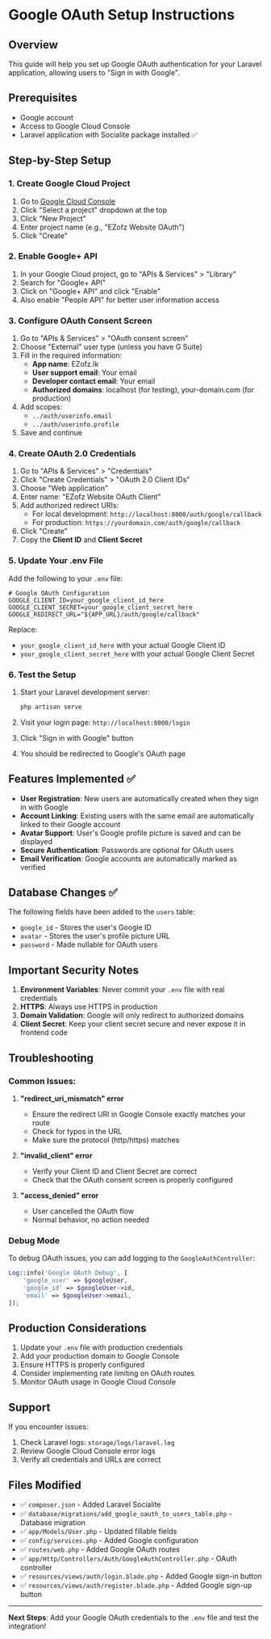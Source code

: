 # Google OAuth Setup Instructions

## Overview
This guide will help you set up Google OAuth authentication for your Laravel application, allowing users to "Sign in with Google".

## Prerequisites
- Google account
- Access to Google Cloud Console
- Laravel application with Socialite package installed ✅

## Step-by-Step Setup

### 1. Create Google Cloud Project

1. Go to [Google Cloud Console](https://console.cloud.google.com/)
2. Click "Select a project" dropdown at the top
3. Click "New Project"
4. Enter project name (e.g., "EZofz Website OAuth")
5. Click "Create"

### 2. Enable Google+ API

1. In your Google Cloud project, go to "APIs & Services" > "Library"
2. Search for "Google+ API"
3. Click on "Google+ API" and click "Enable"
4. Also enable "People API" for better user information access

### 3. Configure OAuth Consent Screen

1. Go to "APIs & Services" > "OAuth consent screen"
2. Choose "External" user type (unless you have G Suite)
3. Fill in the required information:
   - **App name**: EZofz.lk
   - **User support email**: Your email
   - **Developer contact email**: Your email
   - **Authorized domains**: localhost (for testing), your-domain.com (for production)
4. Add scopes:
   - `../auth/userinfo.email`
   - `../auth/userinfo.profile`
5. Save and continue

### 4. Create OAuth 2.0 Credentials

1. Go to "APIs & Services" > "Credentials"
2. Click "Create Credentials" > "OAuth 2.0 Client IDs"
3. Choose "Web application"
4. Enter name: "EZofz Website OAuth Client"
5. Add authorized redirect URIs:
   - For local development: `http://localhost:8000/auth/google/callback`
   - For production: `https://yourdomain.com/auth/google/callback`
6. Click "Create"
7. Copy the **Client ID** and **Client Secret**

### 5. Update Your .env File

Add the following to your `.env` file:

```env
# Google OAuth Configuration
GOOGLE_CLIENT_ID=your_google_client_id_here
GOOGLE_CLIENT_SECRET=your_google_client_secret_here
GOOGLE_REDIRECT_URL="${APP_URL}/auth/google/callback"
```

Replace:
- `your_google_client_id_here` with your actual Google Client ID
- `your_google_client_secret_here` with your actual Google Client Secret

### 6. Test the Setup

1. Start your Laravel development server:
   ```bash
   php artisan serve
   ```

2. Visit your login page: `http://localhost:8000/login`

3. Click "Sign in with Google" button

4. You should be redirected to Google's OAuth page

## Features Implemented ✅

- **User Registration**: New users are automatically created when they sign in with Google
- **Account Linking**: Existing users with the same email are automatically linked to their Google account
- **Avatar Support**: User's Google profile picture is saved and can be displayed
- **Secure Authentication**: Passwords are optional for OAuth users
- **Email Verification**: Google accounts are automatically marked as verified

## Database Changes ✅

The following fields have been added to the `users` table:
- `google_id` - Stores the user's Google ID
- `avatar` - Stores the user's profile picture URL
- `password` - Made nullable for OAuth users

## Important Security Notes

1. **Environment Variables**: Never commit your `.env` file with real credentials
2. **HTTPS**: Always use HTTPS in production
3. **Domain Validation**: Google will only redirect to authorized domains
4. **Client Secret**: Keep your client secret secure and never expose it in frontend code

## Troubleshooting

### Common Issues:

1. **"redirect_uri_mismatch" error**
   - Ensure the redirect URI in Google Console exactly matches your route
   - Check for typos in the URL
   - Make sure the protocol (http/https) matches

2. **"invalid_client" error**
   - Verify your Client ID and Client Secret are correct
   - Check that the OAuth consent screen is properly configured

3. **"access_denied" error**
   - User cancelled the OAuth flow
   - Normal behavior, no action needed

### Debug Mode

To debug OAuth issues, you can add logging to the `GoogleAuthController`:

```php
Log::info('Google OAuth Debug', [
    'google_user' => $googleUser,
    'google_id' => $googleUser->id,
    'email' => $googleUser->email,
]);
```

## Production Considerations

1. Update your `.env` file with production credentials
2. Add your production domain to Google Console
3. Ensure HTTPS is properly configured
4. Consider implementing rate limiting on OAuth routes
5. Monitor OAuth usage in Google Cloud Console

## Support

If you encounter issues:
1. Check Laravel logs: `storage/logs/laravel.log`
2. Review Google Cloud Console error logs
3. Verify all credentials and URLs are correct

## Files Modified

- ✅ `composer.json` - Added Laravel Socialite
- ✅ `database/migrations/add_google_oauth_to_users_table.php` - Database migration
- ✅ `app/Models/User.php` - Updated fillable fields
- ✅ `config/services.php` - Added Google configuration
- ✅ `routes/web.php` - Added Google OAuth routes
- ✅ `app/Http/Controllers/Auth/GoogleAuthController.php` - OAuth controller
- ✅ `resources/views/auth/login.blade.php` - Added Google sign-in button
- ✅ `resources/views/auth/register.blade.php` - Added Google sign-up button

---

**Next Steps**: Add your Google OAuth credentials to the `.env` file and test the integration!
